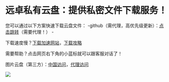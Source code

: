 # 远卓私有云盘：提供私密文件下载服务！
<p>您可以通过以下方案快速下载云盘文件：
 -github（需代理，高优先级更新）：<a href="https://github.com/zhuyuanzhuo/Cloud/releases">点击跳转</a>（需要代理！）
 -

 
<p>下载速度慢？<a href="https://gh.api.99988866.xyz/">下载加速网站</a>，<a href="https://cloud.tencent.com/developer/article/2213558">下载攻略</a>
<p>需要帮助？点击网页右下角的小蓝标就可以跟客服对话了！
<p>图片云盘（第三方）：<a href="https://smms.app/">中国访问</a>，<a href="https://sm.ms/">代理访问</a>
<p><a href="https://sm.ms/image/FY4KeLNUQrItnuP" target="_blank"><img src="https://s2.loli.net/2023/10/05/FY4KeLNUQrItnuP.jpg" /></a>


<script>  
 art()
   function art() {
   var a =""
   var b=""
   while (b != "202245") { //改为你自己的密码！
     a = prompt("请输入“远卓私有云盘”的访问密码！")
   if(a=="202245")
   {
     b=a
   return 0
  }
  if(a !="202245" && a!="")
 {
   if(a == null)
   {
     window.history.back();
     location.reload();//强制刷新
 
     window.location.go(-1); //强制跳转上一界面
   }
   else{
   alert("密码错误，请询问管理员！")
   }
 }
 }
 
   }
</script>  


<script type="text/javascript">window.$crisp=[];window.CRISP_WEBSITE_ID="17d5aae8-6af8-4782-a916-efd31142e0d4";(function(){d=document;s=d.createElement("script");s.src="https://client.crisp.chat/l.js";s.async=1;d.getElementsByTagName("head")[0].appendChild(s);})();</script>
